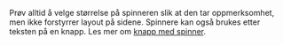 Prøv alltid å velge størrelse på spinneren slik at den tar oppmerksomhet, men ikke forstyrrer layout på sidene. 
Spinnere kan også brukes etter teksten på en knapp. Les mer om [knapp med spinner](https://navikt.github.io/nav-frontend-moduler/#/components/knapp).
